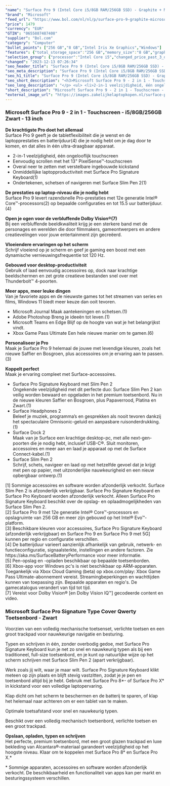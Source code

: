 ```yaml
---
"name": "Surface Pro 9 (Intel Core i5/8GB RAM/256GB SSD) - Graphite + Microsoft Surface Pro Signature Type Cover - Qwerty - Zwart"
"brand": "Microsoft"
"feed_url": "https://www.bol.com/nl/nl/p/surface-pro-9-graphite-microsoft-surface-pro-signature-type-cover-qwerty-zwart/9300000134800376"
"price": 1479
"currency": "EUR"
"GTIN": "0655887487408"
"supplier": "Bol.com"
"category": "Computer"
"bullet_points": ["256 GB","8 GB","Intel Iris Xe Graphics","Windows"]
"features": {"total_storage_space":"256 GB","memory_size":"8 GB","graphics_card":"Intel Iris Xe Graphics","operating_system":"Windows"}
"selection_group": {"processor":"Intel Core i5","changed_price_past_3_days":false,"product_family":"Surface Pro 9"}
"changed": "2023-12-13 07:26:34"
"seo_header_title": "Surface Pro 9 (Intel Core i5/8GB RAM/256GB SSD) - Graphite + Microsoft Surface Pro Signature Type Cover - Qwerty - Zwart"
"seo_meta_description": "Surface Pro 9 (Intel Core i5/8GB RAM/256GB SSD) - Graphite + Microsoft Surface Pro Signature Type Cover - Qwerty - Zwart"
"seo_h1_title": "Surface Pro 9 (Intel Core i5/8GB RAM/256GB SSD) - Graphite + Microsoft Surface Pro Signature Type Cover - Qwerty - Zwart"
"seo_short_description": "<h3>Microsoft Surface Pro 9 - 2 in 1 - Touchscreen - i5/8GB/256GB Zwart - 13 inch</h3> <p> <strong>De krachtigste Pro doet het allemaal</strong><br />Surface Pro 9 geeft je de tabletflexibiliteit die je wenst en de laptopprestaties en batterijduur(4) die je nodig hebt om je dag door te komen, en dat alles in één ultra-draagbaar apparaat."
"seo_long_description": "</p> <ul> <li>2-in-1 veelzijdigheid, één ongelooflijk touchscreen</li> <li>Eenvoudig scrollen met het 13\" PixelSense™-touchscreen</li> <li>Overal neer te zetten met verstelbare ingebouwde kickstand</li> <li>Onmiddellijke laptopproductiviteit met Surface Pro Signature Keyboard(1)</li> <li>Ondertekenen, schetsen of navigeren met Surface Slim Pen 2(1)</li> </ul> <p> <strong>De prestaties op laptop-niveau die je nodig hebt</strong><br />Surface Pro 9 levert razendsnelle Pro-prestaties met 12e generatie Intel® Core™-processors(2) op bepaalde configuraties en tot 15. 5 uur batterijduur. (4) </p> <p> <strong>Open je ogen voor de verbluffende Dolby Vision®(7)</strong><br />Bij een verbluffende beeldkwaliteit krijg je een sterkere band met de personages en werelden die door filmmakers, gameontwerpers en andere creatievelingen voor jouw entertainment zijn gecreëerd. </p> <p> <strong>Vloeiendere ervaringen op het scherm</strong><br />Schrijf vloeiend op je scherm en geef je gaming een boost met een dynamische vernieuwingsfrequentie tot 120 Hz. </p> <p> <strong>Gebouwd voor desktop-productiviteit</strong><br />Gebruik of laad eenvoudig accessoires op, dock naar krachtige beeldschermen en zet grote creatieve bestanden snel over met Thunderbolt™ 4-poorten. </p> <p> <strong>Meer apps, meer leuke dingen</strong><br />Van je favoriete apps en de nieuwste games tot het streamen van series en films, Windows 11 biedt meer keuze dan ooit tevoren. </p> <ul> <li>Microsoft Journal Maak aantekeningen en schetsen. (1)</li> <li>Adobe Photoshop Breng je ideeën tot leven. (1)</li> <li>Microsoft Teams en Edge Blijf op de hoogte van wat je het belangrijkst vindt. </li> <li>Xbox Game Pass Ultimate Een hele nieuwe manier om te gamen. (6)</li> </ul> <p> <strong>Personaliseer je Pro</strong><br />Maak je Surface Pro 9 helemaal de jouwe met levendige kleuren, zoals het nieuwe Saffier en Bosgroen, plus accessoires om je ervaring aan te passen. (3) </p> <p> <strong>Koppelt perfect</strong><br />Maak je ervaring compleet met Surface-accessoires. </p> <ul> <li>Surface Pro Signature Keyboard met Slim Pen 2<br />Ongekende veelzijdigheid met dit perfecte duo: Surface Slim Pen 2 kan veilig worden bewaard en opgeladen in het premium toetsenbord. Nu in de nieuwe kleuren Saffier en Bosgroen, plus Papaverrood, Platina en Zwart. (1)</li> <li>Surface Headphones 2<br />Beleef je muziek, programma’s en gesprekken als nooit tevoren dankzij het spectaculaire Omnisonic-geluid en aanpasbare ruisonderdrukking. (1)</li> <li>Surface Dock 2<br />Maak van je Surface een krachtige desktop-pc, met alle next-gen-poorten die je nodig hebt, inclusief USB-C®. Sluit monitoren, accessoires en meer aan en laad je apparaat op met de Surface Connect-kabel. (1)</li> <li>Surface Slim Pen 2<br />Schrijf, schets, navigeer en laad op met hetzelfde gevoel dat je krijgt met pen op papier, met uitzonderlijke nauwkeurigheid en een nieuw opbergbaar ontwerp. (1)</li> </ul> <p> [1] Sommige accessoires en software worden afzonderlijk verkocht. Surface Slim Pen 2 is afzonderlijk verkrijgbaar. Surface Pro Signature Keyboard en Surface Pro Keyboard worden afzonderlijk verkocht. Alleen Surface Pro Signature Keyboard beschikt over de opslag- en oplaadmogelijkheden van Surface Slim Pen 2. <br />[2] Surface Pro 9 met 12e generatie Intel® Core™-processors en opslagruimte van 256 GB en meer zijn gebouwd op het Intel® Evo™-platform. <br />[3] Beschikbare kleuren voor accessoires, Surface Pro Signature Keyboard (afzonderlijk verkrijgbaar) en Surface Pro 9 en Surface Pro 9 met 5G] kunnen per regio en configuratie verschillen. <br />[4] De batterijduur varieert aanzienlijk afhankelijk van gebruik, netwerk- en functieconfiguratie, signaalsterkte, instellingen en andere factoren. Zie https://aka. ms/SurfaceBatteryPerformance voor meer informatie. <br />[5] Pen-opslag en -opladen beschikbaar op bepaalde toetsenborden. <br />[6] Xbox-app voor Windows pc's is niet beschikbaar op ARM-apparaten. Toegankelijk via Xbox Cloud Gaming (beta) op xbox. com/play: Xbox Game Pass Ultimate-abonnement vereist. Streamingbeperkingen en wachttijden kunnen van toepassing zijn. Bepaalde apparaten en regio's. De gamecatalogus verandert van tijd tot tijd. <br />[7] Vereist voor Dolby Vision® [en Dolby Vision IQ™] gecodeerde content en video. </p> <h3>Microsoft Surface Pro Signature Type Cover Qwerty Toetsenbord - Zwart</h3> <p> Voorzien van een volledig mechanische toetsenset, verlichte toetsen en een groot trackpad voor nauwkeurige navigatie en besturing. </p> <p> Typen en schrijven in één, zonder overbodig gedoe, met Surface Pro Signature Keyboard kun je net zo snel en nauwkeurig typen als bij een traditioneel, full-size toetsenbord, en je kunt op natuurlijke wijze op het scherm schrijven met Surface Slim Pen 2 (apart verkrijgbaar). </p> <p> Werk zoals jij wilt, waar je maar wilt. Surface Pro Signature Keyboard klikt meteen op zijn plaats en blijft stevig vastzitten, zodat je je pen en toetsenbord altijd bij je hebt. Gebruik met Surface Pro 8*- of Surface Pro X* in kickstand voor een volledige laptopervaring. </p> <p> Klap dicht om het scherm te beschermen en de batterij te sparen, of klap het helemaal naar achteren om er een tablet van te maken. </p> <p> Optimale toetsafstand voor snel en nauwkeurig typen. </p> <p> Beschikt over een volledig mechanisch toetsenbord, verlichte toetsen en een groot trackpad. </p> <p> <strong>Opslaan, opladen, typen en schrijven</strong><br />Het perfecte, premium toetsenbord, met een groot glazen trackpad en luxe bekleding van Alcantara®-materiaal garandeert veelzijdigheid op het hoogste niveau. Klaar om te koppelen met Surface Pro 8* en Surface Pro X. * </p> <p> * Sommige apparaten, accessoires en software worden afzonderlijk verkocht. De beschikbaarheid en functionaliteit van apps kan per markt en besturingssysteem verschillen. </p>"
"short_description": "Microsoft Surface Pro 9 - 2 in 1 - Touchscreen - i5/8GB/256GB Zwart - 13 inch De krachtigste Pro doet het allemaal Surface Pro 9 geeft je de tabletflexibiliteit die je wenst en de laptopprestaties en batterijduur(4) die je nodig hebt om je dag door te komen, en dat alles in één ultra-draagbaar apparaat. 2-in-1 veelzijdigheid, één ongelooflijk touchscreen Eenvoudig scrollen met het 13\" PixelSense™-touchscreen Overal neer te zetten met verstelbare ingebouwde kickstand Onmiddellijke laptopproductiviteit met Surface Pro Signature Keyboard(1) Ondertekenen, schetsen of navigeren met Surface Slim Pen 2(1) De prestaties op laptop-niveau die je nodig hebt Surface Pro 9 levert razendsnelle Pro-prestaties met 12e generatie Intel® Core™-processors(2) op bepaalde configuraties en tot 15.5 uur batterijduur.(4) Open je ogen voor de verbluffende Dolby Vision®(7) Bij een verbluffende beeldkwaliteit krijg je een sterkere band met de personages en werelden die door filmmakers, gameontwerpers en andere creatievelingen voor jouw entertainment zijn gecreëerd. Vloeiendere ervaringen op het scherm Schrijf vloeiend op je scherm en geef je gaming een boost met een dynamische vernieuwingsfrequentie tot 120 Hz. Gebouwd voor desktop-productiviteit Gebruik of laad eenvoudig accessoires op, dock naar krachtige beeldschermen en zet grote creatieve bestanden snel over met Thunderbolt™ 4-poorten. Meer apps, meer leuke dingen Van je favoriete apps en de nieuwste games tot het streamen van series en films, Windows 11 biedt meer keuze dan ooit tevoren. Microsoft Journal Maak aantekeningen en schetsen.(1) Adobe Photoshop Breng je ideeën tot leven.(1) Microsoft Teams en Edge Blijf op de hoogte van wat je het belangrijkst vindt. Xbox Game Pass Ultimate Een hele nieuwe manier om te gamen.(6) Personaliseer je Pro Maak je Surface Pro 9 helemaal de jouwe met levendige kleuren, zoals het nieuwe Saffier en Bosgroen, plus accessoires om je ervaring aan te passen.(3) Koppelt perfect Maak je ervaring compleet met Surface-accessoires. Surface Pro Signature Keyboard met Slim Pen 2 Ongekende veelzijdigheid met dit perfecte duo: Surface Slim Pen 2 kan veilig worden bewaard en opgeladen in het premium toetsenbord. Nu in de nieuwe kleuren Saffier en Bosgroen, plus Papaverrood, Platina en Zwart.(1) Surface Headphones 2 Beleef je muziek, programma’s en gesprekken als nooit tevoren dankzij het spectaculaire Omnisonic-geluid en aanpasbare ruisonderdrukking.(1) Surface Dock 2 Maak van je Surface een krachtige desktop-pc, met alle next-gen-poorten die je nodig hebt, inclusief USB-C®. Sluit monitoren, accessoires en meer aan en laad je apparaat op met de Surface Connect-kabel.(1) Surface Slim Pen 2 Schrijf, schets, navigeer en laad op met hetzelfde gevoel dat je krijgt met pen op papier, met uitzonderlijke nauwkeurigheid en een nieuw opbergbaar ontwerp.(1) [1] Sommige accessoires en software worden afzonderlijk verkocht. Surface Slim Pen 2 is afzonderlijk verkrijgbaar. Surface Pro Signature Keyboard en Surface Pro Keyboard worden afzonderlijk verkocht. Alleen Surface Pro Signature Keyboard beschikt over de opslag- en oplaadmogelijkheden van Surface Slim Pen 2. [2] Surface Pro 9 met 12e generatie Intel® Core™-processors en opslagruimte van 256 GB en meer zijn gebouwd op het Intel® Evo™-platform. [3] Beschikbare kleuren voor accessoires, Surface Pro Signature Keyboard (afzonderlijk verkrijgbaar) en Surface Pro 9 en Surface Pro 9 met 5G] kunnen per regio en configuratie verschillen. [4] De batterijduur varieert aanzienlijk afhankelijk van gebruik, netwerk- en functieconfiguratie, signaalsterkte, instellingen en andere factoren. Zie https://aka.ms/SurfaceBatteryPerformance voor meer informatie. [5] Pen-opslag en -opladen beschikbaar op bepaalde toetsenborden. [6] Xbox-app voor Windows pc's is niet beschikbaar op ARM-apparaten. Toegankelijk via Xbox Cloud Gaming (beta) op xbox.com/play: Xbox Game Pass Ultimate-abonnement vereist. Streamingbeperkingen en wachttijden kunnen van toepassing zijn. Bepaalde apparaten en regio's. De gamecatalogus verandert van tijd tot tijd. [7] Vereist voor Dolby Vision® [en Dolby Vision IQ™] gecodeerde content en video. Microsoft Surface Pro Signature Type Cover Qwerty Toetsenbord - Zwart Voorzien van een volledig mechanische toetsenset, verlichte toetsen en een groot trackpad voor nauwkeurige navigatie en besturing. Typen en schrijven in één, zonder overbodig gedoe, met Surface Pro Signature Keyboard kun je net zo snel en nauwkeurig typen als bij een traditioneel, full-size toetsenbord, en je kunt op natuurlijke wijze op het scherm schrijven met Surface Slim Pen 2 (apart verkrijgbaar). Werk zoals jij wilt, waar je maar wilt. Surface Pro Signature Keyboard klikt meteen op zijn plaats en blijft stevig vastzitten, zodat je je pen en toetsenbord altijd bij je hebt. Gebruik met Surface Pro 8*- of Surface Pro X* in kickstand voor een volledige laptopervaring. Klap dicht om het scherm te beschermen en de batterij te sparen, of klap het helemaal naar achteren om er een tablet van te maken. Optimale toetsafstand voor snel en nauwkeurig typen. Beschikt over een volledig mechanisch toetsenbord, verlichte toetsen en een groot trackpad. Opslaan, opladen, typen en schrijven Het perfecte, premium toetsenbord, met een groot glazen trackpad en luxe bekleding van Alcantara®-materiaal garandeert veelzijdigheid op het hoogste niveau. Klaar om te koppelen met Surface Pro 8* en Surface Pro X.* * Sommige apparaten, accessoires en software worden afzonderlijk verkocht. De beschikbaarheid en functionaliteit van apps kan per markt en besturingssysteem verschillen."
"external_image_url": "https://images.zakelijkelaptopkopen.nl/surface-pro-9-graphite-microsoft-surface-pro-signature-type-cover-qwerty-zwart.webp"
---
```


<h3>Microsoft Surface Pro 9 - 2 in 1 - Touchscreen - i5/8GB/256GB Zwart - 13 inch</h3> <p> <strong>De krachtigste Pro doet het allemaal</strong><br />Surface Pro 9 geeft je de tabletflexibiliteit die je wenst en de laptopprestaties en batterijduur(4) die je nodig hebt om je dag door te komen, en dat alles in één ultra-draagbaar apparaat. </p> <ul> <li>2-in-1 veelzijdigheid, één ongelooflijk touchscreen</li> <li>Eenvoudig scrollen met het 13" PixelSense™-touchscreen</li> <li>Overal neer te zetten met verstelbare ingebouwde kickstand</li> <li>Onmiddellijke laptopproductiviteit met Surface Pro Signature Keyboard(1)</li> <li>Ondertekenen, schetsen of navigeren met Surface Slim Pen 2(1)</li> </ul> <p> <strong>De prestaties op laptop-niveau die je nodig hebt</strong><br />Surface Pro 9 levert razendsnelle Pro-prestaties met 12e generatie Intel® Core™-processors(2) op bepaalde configuraties en tot 15.5 uur batterijduur.(4) </p> <p> <strong>Open je ogen voor de verbluffende Dolby Vision®(7)</strong><br />Bij een verbluffende beeldkwaliteit krijg je een sterkere band met de personages en werelden die door filmmakers, gameontwerpers en andere creatievelingen voor jouw entertainment zijn gecreëerd. </p> <p> <strong>Vloeiendere ervaringen op het scherm</strong><br />Schrijf vloeiend op je scherm en geef je gaming een boost met een dynamische vernieuwingsfrequentie tot 120 Hz. </p> <p> <strong>Gebouwd voor desktop-productiviteit</strong><br />Gebruik of laad eenvoudig accessoires op, dock naar krachtige beeldschermen en zet grote creatieve bestanden snel over met Thunderbolt™ 4-poorten. </p> <p> <strong>Meer apps, meer leuke dingen</strong><br />Van je favoriete apps en de nieuwste games tot het streamen van series en films, Windows 11 biedt meer keuze dan ooit tevoren. </p> <ul> <li>Microsoft Journal Maak aantekeningen en schetsen.(1)</li> <li>Adobe Photoshop Breng je ideeën tot leven.(1)</li> <li>Microsoft Teams en Edge Blijf op de hoogte van wat je het belangrijkst vindt.</li> <li>Xbox Game Pass Ultimate Een hele nieuwe manier om te gamen.(6)</li> </ul> <p> <strong>Personaliseer je Pro</strong><br />Maak je Surface Pro 9 helemaal de jouwe met levendige kleuren, zoals het nieuwe Saffier en Bosgroen, plus accessoires om je ervaring aan te passen.(3) </p> <p> <strong>Koppelt perfect</strong><br />Maak je ervaring compleet met Surface-accessoires. </p> <ul> <li>Surface Pro Signature Keyboard met Slim Pen 2<br />Ongekende veelzijdigheid met dit perfecte duo: Surface Slim Pen 2 kan veilig worden bewaard en opgeladen in het premium toetsenbord. Nu in de nieuwe kleuren Saffier en Bosgroen, plus Papaverrood, Platina en Zwart.(1)</li> <li>Surface Headphones 2<br />Beleef je muziek, programma’s en gesprekken als nooit tevoren dankzij het spectaculaire Omnisonic-geluid en aanpasbare ruisonderdrukking.(1)</li> <li>Surface Dock 2<br />Maak van je Surface een krachtige desktop-pc, met alle next-gen-poorten die je nodig hebt, inclusief USB-C®. Sluit monitoren, accessoires en meer aan en laad je apparaat op met de Surface Connect-kabel.(1)</li> <li>Surface Slim Pen 2<br />Schrijf, schets, navigeer en laad op met hetzelfde gevoel dat je krijgt met pen op papier, met uitzonderlijke nauwkeurigheid en een nieuw opbergbaar ontwerp.(1)</li> </ul> <p> [1] Sommige accessoires en software worden afzonderlijk verkocht. Surface Slim Pen 2 is afzonderlijk verkrijgbaar. Surface Pro Signature Keyboard en Surface Pro Keyboard worden afzonderlijk verkocht. Alleen Surface Pro Signature Keyboard beschikt over de opslag- en oplaadmogelijkheden van Surface Slim Pen 2.<br />[2] Surface Pro 9 met 12e generatie Intel® Core™-processors en opslagruimte van 256 GB en meer zijn gebouwd op het Intel® Evo™-platform.<br />[3] Beschikbare kleuren voor accessoires, Surface Pro Signature Keyboard (afzonderlijk verkrijgbaar) en Surface Pro 9 en Surface Pro 9 met 5G] kunnen per regio en configuratie verschillen.<br />[4] De batterijduur varieert aanzienlijk afhankelijk van gebruik, netwerk- en functieconfiguratie, signaalsterkte, instellingen en andere factoren. Zie https://aka.ms/SurfaceBatteryPerformance voor meer informatie.<br />[5] Pen-opslag en -opladen beschikbaar op bepaalde toetsenborden.<br />[6] Xbox-app voor Windows pc's is niet beschikbaar op ARM-apparaten. Toegankelijk via Xbox Cloud Gaming (beta) op xbox.com/play: Xbox Game Pass Ultimate-abonnement vereist. Streamingbeperkingen en wachttijden kunnen van toepassing zijn. Bepaalde apparaten en regio's. De gamecatalogus verandert van tijd tot tijd.<br />[7] Vereist voor Dolby Vision® [en Dolby Vision IQ™] gecodeerde content en video. </p> <h3>Microsoft Surface Pro Signature Type Cover Qwerty Toetsenbord - Zwart</h3> <p> Voorzien van een volledig mechanische toetsenset, verlichte toetsen en een groot trackpad voor nauwkeurige navigatie en besturing. </p> <p> Typen en schrijven in één, zonder overbodig gedoe, met Surface Pro Signature Keyboard kun je net zo snel en nauwkeurig typen als bij een traditioneel, full-size toetsenbord, en je kunt op natuurlijke wijze op het scherm schrijven met Surface Slim Pen 2 (apart verkrijgbaar). </p> <p> Werk zoals jij wilt, waar je maar wilt. Surface Pro Signature Keyboard klikt meteen op zijn plaats en blijft stevig vastzitten, zodat je je pen en toetsenbord altijd bij je hebt. Gebruik met Surface Pro 8*- of Surface Pro X* in kickstand voor een volledige laptopervaring. </p> <p> Klap dicht om het scherm te beschermen en de batterij te sparen, of klap het helemaal naar achteren om er een tablet van te maken. </p> <p> Optimale toetsafstand voor snel en nauwkeurig typen. </p> <p> Beschikt over een volledig mechanisch toetsenbord, verlichte toetsen en een groot trackpad. </p> <p> <strong>Opslaan, opladen, typen en schrijven</strong><br />Het perfecte, premium toetsenbord, met een groot glazen trackpad en luxe bekleding van Alcantara®-materiaal garandeert veelzijdigheid op het hoogste niveau. Klaar om te koppelen met Surface Pro 8* en Surface Pro X.* </p> <p> * Sommige apparaten, accessoires en software worden afzonderlijk verkocht. De beschikbaarheid en functionaliteit van apps kan per markt en besturingssysteem verschillen. </p>